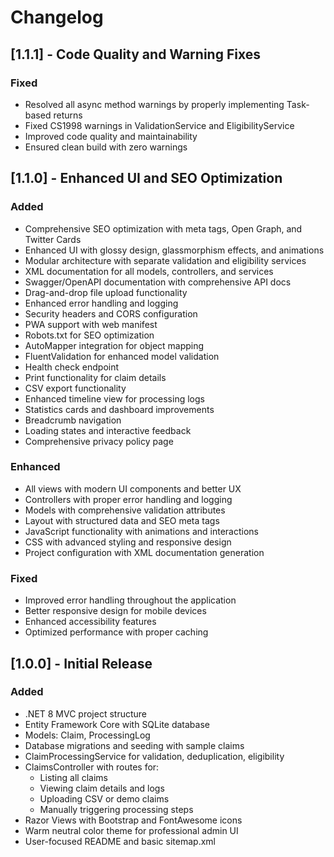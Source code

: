 # Changelog

## [1.1.1] - Code Quality and Warning Fixes

### Fixed

- Resolved all async method warnings by properly implementing Task-based returns
- Fixed CS1998 warnings in ValidationService and EligibilityService
- Improved code quality and maintainability
- Ensured clean build with zero warnings

## [1.1.0] - Enhanced UI and SEO Optimization

### Added

- Comprehensive SEO optimization with meta tags, Open Graph, and Twitter Cards
- Enhanced UI with glossy design, glassmorphism effects, and animations
- Modular architecture with separate validation and eligibility services
- XML documentation for all models, controllers, and services
- Swagger/OpenAPI documentation with comprehensive API docs
- Drag-and-drop file upload functionality
- Enhanced error handling and logging
- Security headers and CORS configuration
- PWA support with web manifest
- Robots.txt for SEO optimization
- AutoMapper integration for object mapping
- FluentValidation for enhanced model validation
- Health check endpoint
- Print functionality for claim details
- CSV export functionality
- Enhanced timeline view for processing logs
- Statistics cards and dashboard improvements
- Breadcrumb navigation
- Loading states and interactive feedback
- Comprehensive privacy policy page

### Enhanced

- All views with modern UI components and better UX
- Controllers with proper error handling and logging
- Models with comprehensive validation attributes
- Layout with structured data and SEO meta tags
- JavaScript functionality with animations and interactions
- CSS with advanced styling and responsive design
- Project configuration with XML documentation generation

### Fixed

- Improved error handling throughout the application
- Better responsive design for mobile devices
- Enhanced accessibility features
- Optimized performance with proper caching

## [1.0.0] - Initial Release

### Added

- .NET 8 MVC project structure
- Entity Framework Core with SQLite database
- Models: Claim, ProcessingLog
- Database migrations and seeding with sample claims
- ClaimProcessingService for validation, deduplication, eligibility
- ClaimsController with routes for:
  - Listing all claims
  - Viewing claim details and logs
  - Uploading CSV or demo claims
  - Manually triggering processing steps
- Razor Views with Bootstrap and FontAwesome icons
- Warm neutral color theme for professional admin UI
- User-focused README and basic sitemap.xml
